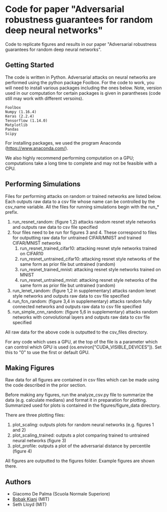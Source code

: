 
# Code for paper "Adversarial robustness guarantees for random deep neural networks"

Code to replicate figures and results in our paper "Adversarial robustness guarantees for random deep neural networks".

## Getting Started

The code is written in Python. Adversarial attacks on neural networks are performed using the python package Foolbox. For the code to work, you will need to install various packages including the ones below. Note, version used in our computation for certain packages is given in parantheses (code still may work with different versoins).

```
Foolbox 
Numpy (1.16.4)
Keras (2.2.4)
Tensorflow (1.14.0)
Matplotlib
Pandas
Scipy
```

For installing packages, we used the program Anaconda (https://www.anaconda.com/). 

We also highly recommend performing computation on a GPU; computations take a long time to complete and may not be feasible with a CPU.

## Performing Simulations

Files for performing attacks on random or trained networks are listed below. Each outputs raw data to a csv file whose name can be controlled by the csv_name variable. All the files for running simulations begin with the run_* prefix.

1. run_resnet_random: (figure 1,2) attacks random resnet style networks and outputs raw data to csv file specified
2. four files need to be run for figures 3 and 4. These correspond to files for outputting raw data for untrained CIFAR/MNIST and trained CIFAR/MNIST networks
	1. run_resnet_trained_cifar10: attacking resnet style networks trained on CIFAR10 
	2. run_resnet_untrained_cifar10: attacking resnet style networks of the same form as prior file but untrained (random)
	3. run_resnet_trained_mnist: attacking resnet style networks trained on MNIST
	4. run_resnet_untrained_mnist: attacking resnet style networks of the same form as prior file but untrained (random)
3. run_lenet_random: (figure 1,2 in supplementary) attacks random lenet style networks and outputs raw data to csv file specified
4. run_fcn_random: (figure 3,4 in supplementary) attacks random fully connected networks and outputs raw data to csv file specified
5. run_simple_cnn_random: (figure 5,6 in supplementary) attacks random networks with convolutional layers and outputs raw data to csv file specified

All raw data for the above code is outputted to the csv_files directory.

For any code which uses a GPU, at the top of the file is a parameter which can control which GPU is used (os.environ["CUDA_VISIBLE_DEVICES"]). Set this to "0" to use the first or default GPU.

## Making Figures

Raw data for all figures are contained in csv files which can be made using the code described in the prior section.

Before making any figures, run the analyze_csv.py file to summarize the data (e.g. calculate medians) and format it in preparation for plotting. Summarized used for plots is contained in the figures/figure_data directory.

There are three plotting files:
1. plot_scaling: outputs plots for random neural networks (e.g. figures 1 and 2)
2. plot_scaling_trained: outputs a plot comparing trained to untrained neural networks (figure 3) 
3. plot_profile: outputs a plot of the adversarial distance by percentile (figure 4)

All figures are outputted to the figures folder. Example figures are shown there.

## Authors

* Giacomo De Palma (Scuola Normale Superiore)
* [Bobak Kiani](https://github.com/bkiani) (MIT) 
* Seth Lloyd (MIT)

